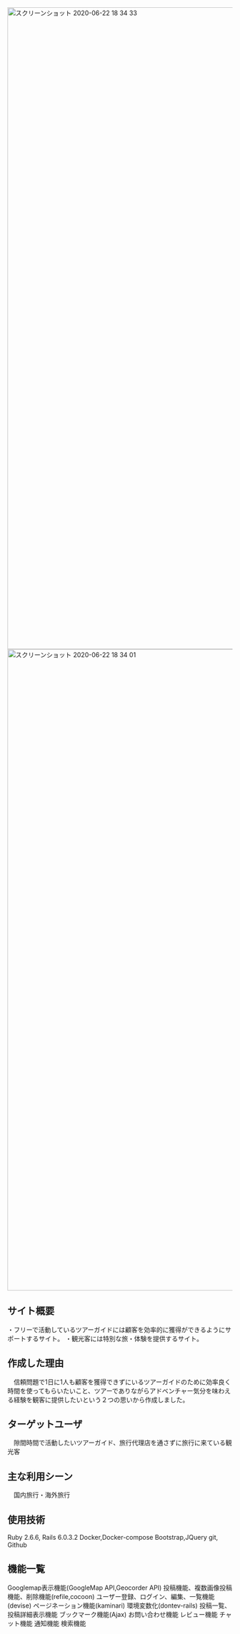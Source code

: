 <img width="1438" alt="スクリーンショット 2020-06-22 18 34 33" src="https://user-images.githubusercontent.com/59913383/85272391-14406200-b4b7-11ea-91d4-cdef0ad683d8.png">

<img width="1437" alt="スクリーンショット 2020-06-22 18 34 01" src="https://user-images.githubusercontent.com/59913383/85272316-fb37b100-b4b6-11ea-8356-d0a266dbc552.png">




## サイト概要
・フリーで活動しているツアーガイドには顧客を効率的に獲得ができるようにサポートするサイト。
・観光客には特別な旅・体験を提供するサイト。

## 作成した理由
　信頼問題で1日に1人も顧客を獲得できずにいるツアーガイドのために効率良く時間を使ってもらいたいこと、ツアーでありながらアドベンチャー気分を味わえる経験を観客に提供したいという２つの思いから作成しました。

## ターゲットユーザ
　隙間時間で活動したいツアーガイド、旅行代理店を通さずに旅行に来ている観光客

## 主な利用シーン
　国内旅行・海外旅行

## 使用技術
Ruby 2.6.6, Rails 6.0.3.2
Docker,Docker-compose
Bootstrap,JQuery
git, Github

## 機能一覧
Googlemap表示機能(GoogleMap API,Geocorder API)
投稿機能、複数画像投稿機能、削除機能(refile,cocoon)
ユーザー登録、ログイン、編集、一覧機能(devise)
ページネーション機能(kaminari)
環境変数化(dontev-rails)
投稿一覧、投稿詳細表示機能
ブックマーク機能(Ajax)
お問い合わせ機能
レビュー機能
チャット機能
通知機能
検索機能


